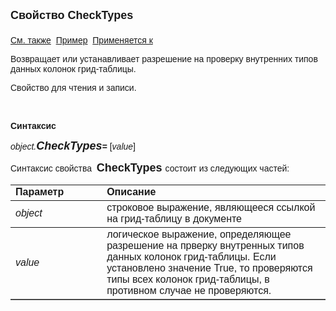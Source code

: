﻿<html>
<head>
<title>Документ\Грид-таблица\ReadOnly</title>
</head>

<body>

<p><strong><font size="4" face="Arial">Свойство CheckTypes<br>
<br>
</font></strong><font face="Arial"><a href="../AsGrid.html">См. также</a>&nbsp;
<u>Пример</u>&nbsp; <a href="../AsGrid.html">Применяется к</a></font></p>

<p class="label"><font face="Arial">Возвращает или устанавливает разрешение на проверку 
    внутренних типов данных колонок грид-таблицы.</font></p>

<p class="label"><font face="Arial">Свойство для чтения и записи.</font></p>

<p class="label">&nbsp;</p>

<p class="label"><font face="Arial"><b>Синтаксис</b></font></p>

<p><font face="Arial"><em>object.<strong><font size="4" face="Arial">CheckTypes</font></strong></em><strong>= </strong>[<em>value</em>]</font></p>

<p><font face="Arial">Синтаксис свойства&nbsp; <strong><font size="4" face="Arial">
    CheckTypes 
</font></strong>состоит из следующих частей:</font></p>

<table border="1" cellPadding="5" cols="2" frame="below" rules="rows">
<TBODY>
  <tr vAlign="top">
    <td class="label" width="29%"><font face="Arial"><b>Параметр</b></font></td>
    <td class="label" width="71%"><font face="Arial"><strong>Описание</strong></font></td>
  </tr>
  <tr>
    <td width="29%"><font face="Arial"><em>object</em></font></td>
    <td width="71%"><font face="Arial">строковое выражение, являющееся 
	ссылкой на грид-таблицу в документе</font></td>
  </tr>
</TBODY>
  <tr>
    <td width="29%"><em><font face="Arial">value</font></em></td>
    <td width="71%"><font face="Arial">логическое выражение, 
	определяющее разрешение на прверку внутренных типов данных колонок грид-таблицы. Если установлено 
	    значение True, то проверяются типы всех колонок грид-таблицы, в противном случае не 
        проверяются.</font></td>
  </tr>
</table>

<p class="label">&nbsp;</p>
</body>
</html>
